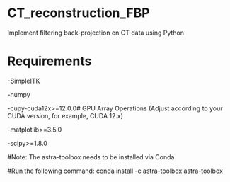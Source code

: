 # CT_reconstruction_FBP
Implement filtering back-projection on CT data using Python

# Requirements

-SimpleITK

-numpy

-cupy-cuda12x>=12.0.0# GPU Array Operations (Adjust according to your CUDA version, for example, CUDA 12.x)

-matplotlib>=3.5.0

-scipy>=1.8.0

#Note: The astra-toolbox needs to be installed via Conda

#Run the following command: conda install -c astra-toolbox astra-toolbox
